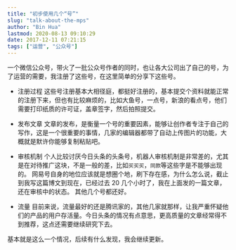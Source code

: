 ```yaml
---
title: "初步使用几个“号”"
slug: "talk-about-the-mps"
author: "Bin Hua"
lastmod: 2020-08-13 09:10:29
date: 2017-12-11 07:21:15
tags: ["运营", "公众号"]
---
```


一个微信公众号，带火了一批公众号作者的同时，也让各大公司出了自己的号，为了运营的需要，我注册了这些号，在这里简单的分享下这些号。

- 注册过程 这些号注册基本大相径庭，都挺好注册的，基本提交个资料就能正常的注册下来，但也有比较麻烦的，比如大鱼号，一点号，新浪的看点号，他们需要打印纸质的许可证，盖章签字，然后拍照提交。 

- 发布文章 文章的发布，是衡量一个号的重要因素，能够让创作者专注于自己的写作，这是一个很重要的事情，几家的编辑器都带了自动上传图片的功能，大概就是默许你能够复制粘贴吧。 

- 审核机制 个人比较讨厌今日头条的头条号，机器人审核机制是非常差的，尤其是在对待推广这块，不是一般的差，比如`买买买`，`同款`等这些字是不能够出现的。 网易号自身的地位应该就是想圈个地，刷下存在感，为什么怎么说，截止到我写这篇博文到现在，已经过去 20 几个小时了，我在上面发的一篇文章，还在审核中的状态。 其他几个号都还好。 

- 流量 目前来说，流量最好的还是腾讯家的，其他几家就那样，让我严重怀疑他们的产品的用户存活量。今日头条的情况有点意思，更高质量的文章经常得不到推荐，这点还需要继续研究下去。 

基本就是这么一个情况，后续有什么发现，我会继续更新。